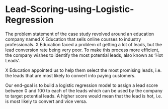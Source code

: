 # Lead-Scoring-using-Logistic-Regression

The problem statement of the case study revolved around an education company named X Education that sells online courses to industry professionals. X Education faced a problem of getting a lot of leads, but the lead conversion rate being very poor. To make this process more efficient, the company wishes to identify the most potential leads, also known as ‘Hot Leads’.

X Education appointed us to help them select the most promising leads, i.e. the leads that are most likely to convert into paying customers.

Our end-goal is to build a logistic regression model to assign a lead score between 0 and 100 to each of the leads which can be used by the company to target potential leads. A higher score would mean that the lead is hot, i.e. is most likely to convert and vice versa.
